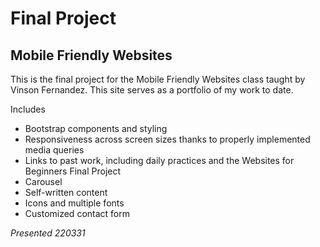 # Final Project
## Mobile Friendly Websites

This is the final project for the Mobile Friendly Websites class taught by Vinson Fernandez. This site serves as a portfolio of my work to date.

Includes 
- Bootstrap components and styling
- Responsiveness across screen sizes thanks to properly implemented media queries
- Links to past work, including daily practices and the Websites for Beginners Final Project
- Carousel
- Self-written content
- Icons and multiple fonts
- Customized contact form

*Presented 220331*